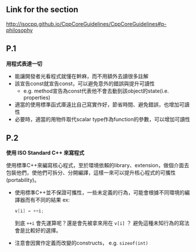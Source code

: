 ## Link for the section

http://isocpp.github.io/CppCoreGuidelines/CppCoreGuidelines#p-philosophy

## P.1

**用程式表達一切**

* 能讓開發者光看程式就懂在幹麻，而不用額外去讀很多註解
* 該宣告const就宣告const，可以避免意外的錯誤與提升可讀性
    * e.g. method宣告為const代表他不會去動到該object的state(i.e. properties)
* 適當的使用標準函式庫遠比自己寫實作好，節省時間、避免錯誤，也增加可讀性
* 必要時，適當的用物件取代scalar type作為function的參數，可以增加可讀性

## P.2

**使用 ISO Standard C++ 來寫程式**

使用標準C++來編寫核心程式，至於環境依賴的library、extension，做個介面去包裝他們，使他們可拆分、分開編譯，這樣一來可以提升核心程式的可攜性(portability)。

* 使用標準C++並不保證可攜性，一些未定義的行為，可能會根據不同環境的編譯器而有不同的結果
  ex:

    ```c++
    v[i] = ++i;
    ```

  到底 `++i` 會先運算呢？還是會先被拿來用在 `v[i]` ？ 避免這種未知行為的寫法會是比較好的選擇。

* 注意會因實作定義而改變的constructs， e.g. `sizeof(int)`
